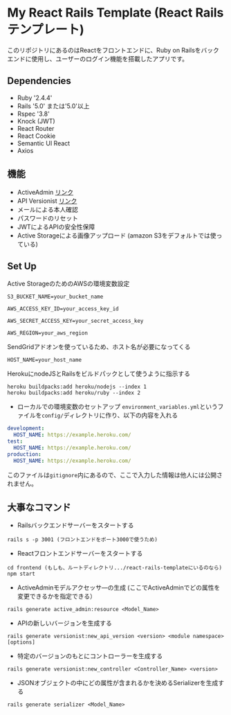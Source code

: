 # My React Rails Template (React Rails テンプレート)

このリポジトリにあるのはReactをフロントエンドに、Ruby on Railsをバックエンドに使用し、ユーザーのログイン機能を搭載したアプリです。

## Dependencies
* Ruby '2.4.4'
* Rails '5.0' または'5.0'以上
* Rspec '3.8'
* Knock (JWT)
* React Router
* React Cookie
* Semantic UI React
* Axios

## 機能
* ActiveAdmin                               [リンク](https://github.com/activeadmin/activeadmin)
* API Versionist                            [リンク](https://github.com/bploetz/versionist)
* メールによる本人確認
* パスワードのリセット
* JWTによるAPIの安全性保障
* Active Storageによる画像アップロード (amazon S3をデフォルトでは使っている)

## Set Up
Active StorageのためのAWSの環境変数設定
```
S3_BUCKET_NAME=your_bucket_name
```
```
AWS_ACCESS_KEY_ID=your_access_key_id
```
```
AWS_SECRET_ACCESS_KEY=your_secret_access_key
```
```
AWS_REGION=your_aws_region
```
SendGridアドオンを使っているため、ホスト名が必要になってくる
```
HOST_NAME=your_host_name
```
HerokuにnodeJSとRailsをビルドパックとして使うように指示する
```
heroku buildpacks:add heroku/nodejs --index 1
heroku buildpacks:add heroku/ruby --index 2
```
* ローカルでの環境変数のセットアップ
<code>environment_variables.yml</code>というファイルを<code>config/</code>ディレクトリに作り、以下の内容を入れる
```yml
development:
  HOST_NAME: https://example.heroku.com/
test:
  HOST_NAME: https://example.heroku.com/
production:
  HOST_NAME: https://example.heroku.com/
```
このファイルは<code>gitignore</code>内にあるので、ここで入力した情報は他人には公開されません。

## 大事なコマンド
* Railsバックエンドサーバーをスタートする
```
rails s -p 3001 (フロントエンドをポート3000で使うため)
```
* Reactフロントエンドサーバーをスタートする
```
cd frontend (もしも、ルートディレクトリ.../react-rails-templateにいるのなら)
npm start
```
* ActiveAdminモデルアクセッサ―の生成 (ここでActiveAdminでどの属性を変更できるかを指定できる）
```
rails generate active_admin:resource <Model_Name>
```
* APIの新しいバージョンを生成する
```
rails generate versionist:new_api_version <version> <module namespace> [options]
```
* 特定のバージョンのもとにコントローラーを生成する
```
rails generate versionist:new_controller <Controller_Name> <version>
```
* JSONオブジェクトの中にどの属性が含まれるかを決めるSerializerを生成する
```
rails generate serializer <Model_Name>
```
